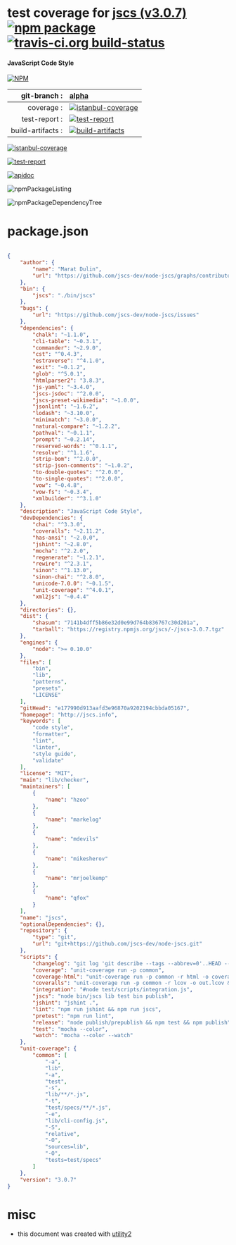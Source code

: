 # test coverage for  [jscs (v3.0.7)](http://jscs.info)  [![npm package](https://img.shields.io/npm/v/npmtest-jscs.svg?style=flat-square)](https://www.npmjs.org/package/npmtest-jscs) [![travis-ci.org build-status](https://api.travis-ci.org/npmtest/node-npmtest-jscs.svg)](https://travis-ci.org/npmtest/node-npmtest-jscs)
#### JavaScript Code Style

[![NPM](https://nodei.co/npm/jscs.png?downloads=true&downloadRank=true&stars=true)](https://www.npmjs.com/package/jscs)

| git-branch : | [alpha](https://github.com/npmtest/node-npmtest-jscs/tree/alpha)|
|--:|:--|
| coverage : | [![istanbul-coverage](https://npmtest.github.io/node-npmtest-jscs/build/coverage.badge.svg)](https://npmtest.github.io/node-npmtest-jscs/build/coverage.html/index.html)|
| test-report : | [![test-report](https://npmtest.github.io/node-npmtest-jscs/build/test-report.badge.svg)](https://npmtest.github.io/node-npmtest-jscs/build/test-report.html)|
| build-artifacts : | [![build-artifacts](https://npmtest.github.io/node-npmtest-jscs/glyphicons_144_folder_open.png)](https://github.com/npmtest/node-npmtest-jscs/tree/gh-pages/build)|

[![istanbul-coverage](https://npmtest.github.io/node-npmtest-jscs/build/screenCapture.buildCi.browser.%252Ftmp%252Fbuild%252Fcoverage.lib.html.png)](https://npmtest.github.io/node-npmtest-jscs/build/coverage.html/index.html)

[![test-report](https://npmtest.github.io/node-npmtest-jscs/build/screenCapture.buildCi.browser.%252Ftmp%252Fbuild%252Ftest-report.html.png)](https://npmtest.github.io/node-npmtest-jscs/build/test-report.html)

[![apidoc](https://npmdoc.github.io/node-npmdoc-jscs/build/screenCapture.buildCi.browser.%252Ftmp%252Fbuild%252Fapidoc.html.png)](https://npmdoc.github.io/node-npmdoc-jscs/build/apidoc.html)

![npmPackageListing](https://npmtest.github.io/node-npmtest-jscs/build/screenCapture.npmPackageListing.svg)

![npmPackageDependencyTree](https://npmtest.github.io/node-npmtest-jscs/build/screenCapture.npmPackageDependencyTree.svg)



# package.json

```json

{
    "author": {
        "name": "Marat Dulin",
        "url": "https://github.com/jscs-dev/node-jscs/graphs/contributors"
    },
    "bin": {
        "jscs": "./bin/jscs"
    },
    "bugs": {
        "url": "https://github.com/jscs-dev/node-jscs/issues"
    },
    "dependencies": {
        "chalk": "~1.1.0",
        "cli-table": "~0.3.1",
        "commander": "~2.9.0",
        "cst": "^0.4.3",
        "estraverse": "^4.1.0",
        "exit": "~0.1.2",
        "glob": "^5.0.1",
        "htmlparser2": "3.8.3",
        "js-yaml": "~3.4.0",
        "jscs-jsdoc": "^2.0.0",
        "jscs-preset-wikimedia": "~1.0.0",
        "jsonlint": "~1.6.2",
        "lodash": "~3.10.0",
        "minimatch": "~3.0.0",
        "natural-compare": "~1.2.2",
        "pathval": "~0.1.1",
        "prompt": "~0.2.14",
        "reserved-words": "^0.1.1",
        "resolve": "^1.1.6",
        "strip-bom": "^2.0.0",
        "strip-json-comments": "~1.0.2",
        "to-double-quotes": "^2.0.0",
        "to-single-quotes": "^2.0.0",
        "vow": "~0.4.8",
        "vow-fs": "~0.3.4",
        "xmlbuilder": "^3.1.0"
    },
    "description": "JavaScript Code Style",
    "devDependencies": {
        "chai": "^3.3.0",
        "coveralls": "~2.11.2",
        "has-ansi": "~2.0.0",
        "jshint": "~2.8.0",
        "mocha": "^2.2.0",
        "regenerate": "~1.2.1",
        "rewire": "^2.3.1",
        "sinon": "^1.13.0",
        "sinon-chai": "^2.8.0",
        "unicode-7.0.0": "~0.1.5",
        "unit-coverage": "^4.0.1",
        "xml2js": "~0.4.4"
    },
    "directories": {},
    "dist": {
        "shasum": "7141b4dff5b86e32d0e99d764b836767c30d201a",
        "tarball": "https://registry.npmjs.org/jscs/-/jscs-3.0.7.tgz"
    },
    "engines": {
        "node": ">= 0.10.0"
    },
    "files": [
        "bin",
        "lib",
        "patterns",
        "presets",
        "LICENSE"
    ],
    "gitHead": "e177990d913aafd3e96870a9202194cbbda05167",
    "homepage": "http://jscs.info",
    "keywords": [
        "code style",
        "formatter",
        "lint",
        "linter",
        "style guide",
        "validate"
    ],
    "license": "MIT",
    "main": "lib/checker",
    "maintainers": [
        {
            "name": "hzoo"
        },
        {
            "name": "markelog"
        },
        {
            "name": "mdevils"
        },
        {
            "name": "mikesherov"
        },
        {
            "name": "mrjoelkemp"
        },
        {
            "name": "qfox"
        }
    ],
    "name": "jscs",
    "optionalDependencies": {},
    "repository": {
        "type": "git",
        "url": "git+https://github.com/jscs-dev/node-jscs.git"
    },
    "scripts": {
        "changelog": "git log 'git describe --tags --abbrev=0'..HEAD --pretty=format:' * %s (%an)' | grep -v 'Merge pull request'",
        "coverage": "unit-coverage run -p common",
        "coverage-html": "unit-coverage run -p common -r html -o coverage.html",
        "coveralls": "unit-coverage run -p common -r lcov -o out.lcov && cat out.lcov | coveralls",
        "integration": "#node test/scripts/integration.js",
        "jscs": "node bin/jscs lib test bin publish",
        "jshint": "jshint .",
        "lint": "npm run jshint && npm run jscs",
        "pretest": "npm run lint",
        "release": "node publish/prepublish && npm test && npm publish",
        "test": "mocha --color",
        "watch": "mocha --color --watch"
    },
    "unit-coverage": {
        "common": [
            "-a",
            "lib",
            "-a",
            "test",
            "-s",
            "lib/**/*.js",
            "-t",
            "test/specs/**/*.js",
            "-e",
            "lib/cli-config.js",
            "-S",
            "relative",
            "-O",
            "sources=lib",
            "-O",
            "tests=test/specs"
        ]
    },
    "version": "3.0.7"
}
```



# misc
- this document was created with [utility2](https://github.com/kaizhu256/node-utility2)
